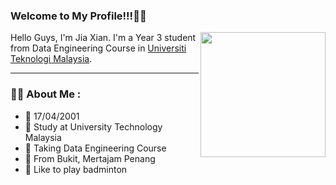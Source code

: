 ### Welcome to My Profile!!!🤗🤗
<img align="right" width="200px" src= "[https://media.tenor.com/FABadXdQ65MAAAAC/hi-hello.gif](https://tenor.com/view/ეიფორია-ხათუნა-ღიმილი-გაიღიმე-სალამი-gif-25827263)" >  

Hello Guys, I'm Jia Xian. I'm a Year 3 student from Data Engineering Course in [Universiti Teknologi Malaysia](https://www.utm.my/).

---

### :man_technologist: About Me :

- 📆 17/04/2001
- 🏫 Study at University Technology Malaysia
- 📝 Taking Data Engineering Course
- 🦺 From Bukit, Mertajam Penang
- 🏸 Like to play badminton


